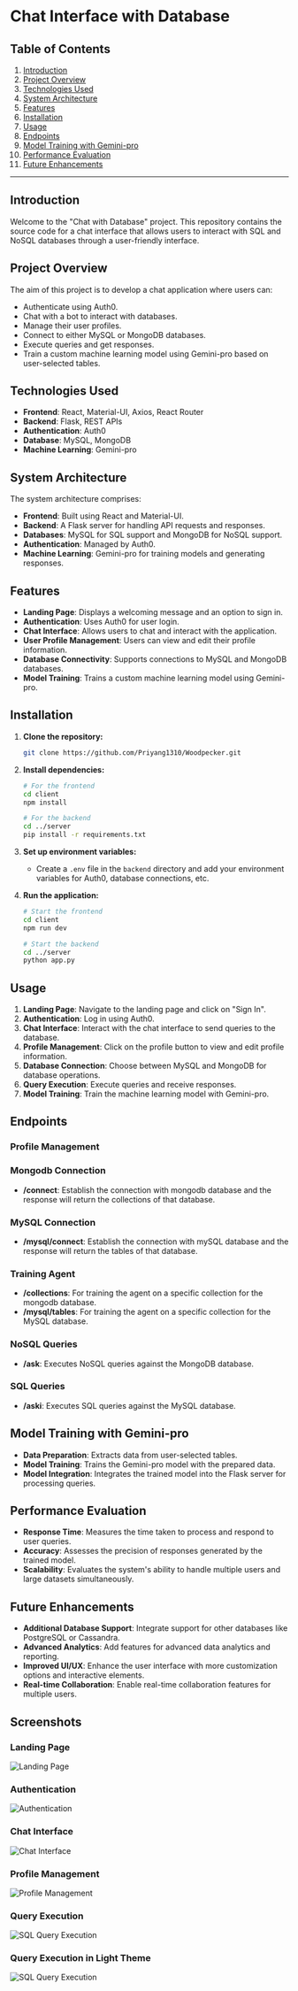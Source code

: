 # Chat Interface with Database 

## Table of Contents
1. [Introduction](#introduction)
2. [Project Overview](#project-overview)
3. [Technologies Used](#technologies-used)
4. [System Architecture](#system-architecture)
5. [Features](#features)
6. [Installation](#installation)
7. [Usage](#usage)
8. [Endpoints](#endpoints)
9. [Model Training with Gemini-pro](#model-training-with-gemini-pro)
10. [Performance Evaluation](#performance-evaluation)
11. [Future Enhancements](#future-enhancements)

---

## Introduction
Welcome to the "Chat with Database" project. This repository contains the source code for a chat interface that allows users to interact with SQL and NoSQL databases through a user-friendly interface.

## Project Overview
The aim of this project is to develop a chat application where users can:
- Authenticate using Auth0.
- Chat with a bot to interact with databases.
- Manage their user profiles.
- Connect to either MySQL or MongoDB databases.
- Execute queries and get responses.
- Train a custom machine learning model using Gemini-pro based on user-selected tables.

## Technologies Used
- **Frontend**: React, Material-UI, Axios, React Router
- **Backend**: Flask, REST APIs
- **Authentication**: Auth0
- **Database**: MySQL, MongoDB
- **Machine Learning**: Gemini-pro

## System Architecture
The system architecture comprises:
- **Frontend**: Built using React and Material-UI.
- **Backend**: A Flask server for handling API requests and responses.
- **Databases**: MySQL for SQL support and MongoDB for NoSQL support.
- **Authentication**: Managed by Auth0.
- **Machine Learning**: Gemini-pro for training models and generating responses.

## Features
- **Landing Page**: Displays a welcoming message and an option to sign in.
- **Authentication**: Uses Auth0 for user login.
- **Chat Interface**: Allows users to chat and interact with the application.
- **User Profile Management**: Users can view and edit their profile information.
- **Database Connectivity**: Supports connections to MySQL and MongoDB databases.
- **Model Training**: Trains a custom machine learning model using Gemini-pro.

## Installation
1. **Clone the repository:**
    ```sh
    git clone https://github.com/Priyang1310/Woodpecker.git
    ```

2. **Install dependencies:**
    ```sh
    # For the frontend
    cd client
    npm install

    # For the backend
    cd ../server
    pip install -r requirements.txt
    ```

3. **Set up environment variables:**
    - Create a `.env` file in the `backend` directory and add your environment variables for Auth0, database connections, etc.

4. **Run the application:**
    ```sh
    # Start the frontend
    cd client
    npm run dev

    # Start the backend
    cd ../server
    python app.py
    ```

## Usage
1. **Landing Page**: Navigate to the landing page and click on "Sign In".
2. **Authentication**: Log in using Auth0.
3. **Chat Interface**: Interact with the chat interface to send queries to the database.
4. **Profile Management**: Click on the profile button to view and edit profile information.
5. **Database Connection**: Choose between MySQL and MongoDB for database operations.
6. **Query Execution**: Execute queries and receive responses.
7. **Model Training**: Train the machine learning model with Gemini-pro.

## Endpoints

### Profile Management

### Mongodb Connection
- **/connect**: Establish the connection with mongodb database and the response will return the collections of that database.

### MySQL Connection
- **/mysql/connect**: Establish the connection with mySQL database and the response will return the tables of that database.

### Training Agent
- **/collections**: For training the agent on a specific collection for the mongodb database.
- **/mysql/tables**: For training the agent on a specific collection for the MySQL database.

### NoSQL Queries
- **/ask**: Executes NoSQL queries against the MongoDB database.

### SQL Queries
- **/aski**: Executes SQL queries against the MySQL database.

## Model Training with Gemini-pro
- **Data Preparation**: Extracts data from user-selected tables.
- **Model Training**: Trains the Gemini-pro model with the prepared data.
- **Model Integration**: Integrates the trained model into the Flask server for processing queries.

## Performance Evaluation
- **Response Time**: Measures the time taken to process and respond to user queries.
- **Accuracy**: Assesses the precision of responses generated by the trained model.
- **Scalability**: Evaluates the system's ability to handle multiple users and large datasets simultaneously.

## Future Enhancements
- **Additional Database Support**: Integrate support for other databases like PostgreSQL or Cassandra.
- **Advanced Analytics**: Add features for advanced data analytics and reporting.
- **Improved UI/UX**: Enhance the user interface with more customization options and interactive elements.
- **Real-time Collaboration**: Enable real-time collaboration features for multiple users.

## Screenshots

### Landing Page
![Landing Page](https://github.com/Priyang1310/Woodpecker/blob/main/client/public/Screen_shots/Landing-page.png)

### Authentication
![Authentication](https://github.com/Priyang1310/Woodpecker/blob/main/client/public/Screen_shots/Auth0.png)

### Chat Interface
![Chat Interface](https://github.com/Priyang1310/Woodpecker/blob/main/client/public/Screen_shots/Chat_Interface.png)

### Profile Management
![Profile Management](https://github.com/Priyang1310/Woodpecker/blob/main/client/public/Screen_shots/User_Profile.png)

### Query Execution 
![SQL Query Execution](https://github.com/Priyang1310/Woodpecker/blob/main/client/public/Screen_shots/Query.png)

### Query Execution in Light Theme
![SQL Query Execution](https://github.com/Priyang1310/Woodpecker/blob/main/client/public/Screen_shots/White-Theme.png)

